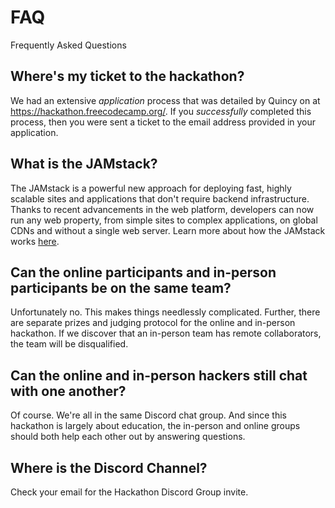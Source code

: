 # FAQ
Frequently Asked Questions

## Where's my ticket to the hackathon?
We had an extensive *application* process that was detailed by Quincy on at https://hackathon.freecodecamp.org/. If you *successfully* completed this process, then you were sent a ticket to the email address provided in your application. 

## What is the JAMstack?
The JAMstack is a powerful new approach for deploying fast, highly scalable sites and applications that don't require backend infrastructure. Thanks to recent advancements in the web platform, developers can now run any web property, from simple sites to complex applications, on global CDNs and without a single web server. Learn more about how the JAMstack works [here](https://jamstackconf.com/what-is-jamstack).

## Can the online participants and in-person participants be on the same team?
Unfortunately no. This makes things needlessly complicated. Further, there are separate prizes and judging protocol for the online and in-person hackathon. If we discover that an in-person team has remote collaborators, the team will be disqualified.

## Can the online and in-person hackers still chat with one another?
Of course. We're all in the same Discord chat group. And since this hackathon is largely about education, the in-person and online groups should both help each other out by answering questions.

## Where is the Discord Channel?
Check your email for the Hackathon Discord Group invite.